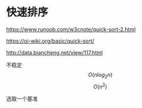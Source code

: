 # 快速排序

https://www.runoob.com/w3cnote/quick-sort-2.html

https://oi-wiki.org/basic/quick-sort/

http://data.biancheng.net/view/117.html

不稳定  $$O(nlog_{2}n)$$  $$O(n^2)$$

选取一个基准


